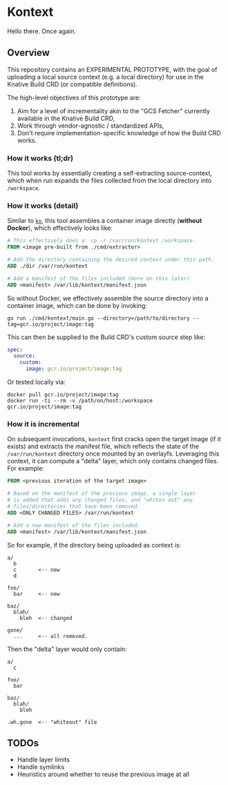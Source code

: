 # Kontext

Hello there. Once again.

## Overview

This repository contains an EXPERIMENTAL PROTOTYPE, with the goal of
uploading a local source context (e.g. a local directory) for use in
the Knative Build CRD (or compatible definitions).

The high-level objectives of this prototype are:
1. Aim for a level of incrementality akin to the "GCS Fetcher" currently
  available in the Knative Build CRD,
1. Work through vendor-agnostic / standardized APIs,
1. Don't require implementation-specific knowledge of how the Build CRD works.

### How it works (tl;dr)

This tool works by essentially creating a self-extracting source-context, which
when run expands the files collected from the local directory into `/workspace`.

### How it works (detail)

Similar to [`ko`](https://github.com/google/go-containerregistry/blob/master/cmd/ko/README.md),
this tool assembles a container image directly (**without Docker**), which effectively
looks like:

```Dockerfile
# This effectively does a: cp -r /var/run/kontext /workspace
FROM <image pre-built from ./cmd/extractor>

# Add the directory containing the desired context under this path.
ADD ./dir /var/run/kontext

# Add a manifest of the files included (more on this later)
ADD <manifest> /var/lib/kontext/manifest.json

```

So without Docker, we effectively assemble the source directory into a container
image, which can be done by invoking:

```
go run ./cmd/kontext/main.go --directory=/path/to/directory --tag=gcr.io/project/image:tag
```

This can then be supplied to the Build CRD's custom source step like:

```yaml
spec:
  source:
    custom:
      image: gcr.io/project/image:tag
```

Or tested locally via:

```
docker pull gcr.io/project/image:tag
docker run -ti --rm -v /path/on/host:/workspace gcr.io/project/image:tag
```

### How it is incremental

On subsequent invocations, `kontext` first cracks open the target image (if it exists)
and extracts the manifest file, which reflects the state of the `/var/run/kontext`
directory once mounted by an overlayfs.  Leveraging this context, it can compute a
"delta" layer, which only contains changed files.  For example:

```Dockerfile
FROM <previous iteration of the target image>

# Based on the manifest of the previous image, a single layer
# is added that adds any changed files, and "whites out" any
# files/directories that have been removed.
ADD <ONLY CHANGED FILES> /var/run/kontext

# Add a new manifest of the files included.
ADD <manifest> /var/lib/kontext/manifest.json

```

So for example, if the directory being uploaded as context is:

```
a/
  b
  c       <-- new
  d

foo/
  bar     <-- new

baz/
  blah/
    bleh  <-- changed

gone/
  ...     <-- all removed.
```

Then the "delta" layer would only contain:

```
a/
  c

foo/
  bar

baz/
  blah/
    bleh

.wh.gone  <-- "whiteout" file
```


## TODOs

* Handle layer limits
* Handle symlinks
* Heuristics around whether to reuse the previous image at all
